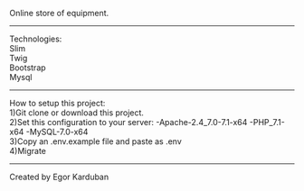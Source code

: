 Online store of equipment.<br>
<hr>
Technologies:<br>
Slim<br>
Twig<br>
Bootstrap<br> 
Mysql<br>
<hr>
How to setup this project:<br>
1)Git clone or download this project.<br>
2)Set this configuration to your server: -Apache-2.4_7.0-7.1-x64 -PHP_7.1-x64 -MySQL-7.0-x64<br>
3)Copy an .env.example file and paste as .env<br>
4)Migrate<br>
<hr>
Created by Egor Karduban<br>
